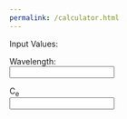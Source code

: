 ```yaml
---
permalink: /calculator.html
---
```

Input Values:
<p>Wavelength:<br><input type="number" id=wavelength></p>
<p>C<sub>e</sub><br><input type="text" id=C_e></p>
